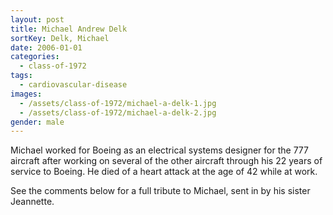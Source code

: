 ```yaml
---
layout: post
title: Michael Andrew Delk
sortKey: Delk, Michael
date: 2006-01-01
categories:
  - class-of-1972
tags:
  - cardiovascular-disease
images:
  - /assets/class-of-1972/michael-a-delk-1.jpg
  - /assets/class-of-1972/michael-a-delk-2.jpg
gender: male
---
```


Michael worked for Boeing as an electrical systems designer for the 777 aircraft after working on several of the other aircraft through his 22 years of service to Boeing. He died of a heart attack at the age of 42 while at work.

See the comments below for a full tribute to Michael, sent in by his sister Jeannette.
